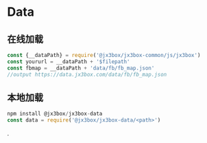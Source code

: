 # Data

## 在线加载
```javascript 
const {__dataPath} = require('@jx3box/jx3box-common/js/jx3box')
const yoururl = __dataPath + '$filepath'
const fbmap = __dataPath + 'data/fb/fb_map.json'
//output https://data.jx3box.com/data/fb/fb_map.json
```

## 本地加载
```javascript
npm install @jx3box/jx3box-data
const data = require('@jx3box/jx3box-data/<path>')
```

.